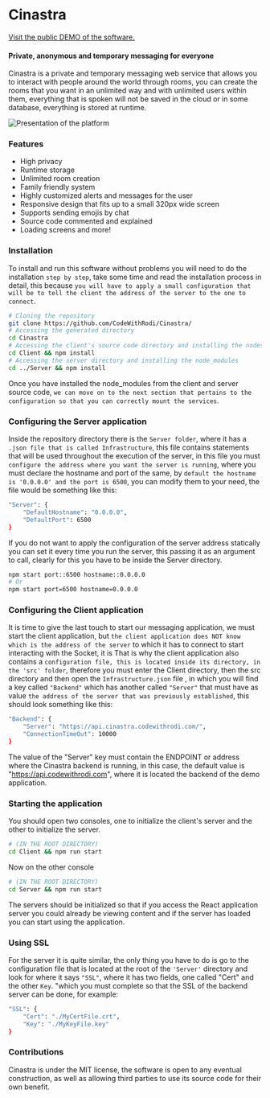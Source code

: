 # Cinastra
[Visit the public DEMO of the software.](https://cinastra.codewithrodi.com/)

#### Private, anonymous and temporary messaging for everyone
Cinastra is a private and temporary messaging web service that allows you to interact with people around the world through rooms, you can create the rooms that you want in an unlimited way and with unlimited users within them, everything that is spoken will not be saved in the cloud or in some database, everything is stored at runtime.

![Presentation of the platform](https://github.com/CodeWithRodi/Cinastra/blob/main/Screenshots/Presentation.png?raw=true)

### Features
- High privacy
- Runtime storage
- Unlimited room creation
- Family friendly system
- Highly customized alerts and messages for the user
- Responsive design that fits up to a small 320px wide screen
- Supports sending emojis by chat
- Source code commented and explained
- Loading screens and more!

### Installation
To install and run this software without problems you will need to do the installation `step by step`, take some time and read the installation process in detail, this because `you will have to apply a small configuration that will be to tell the client the address of the server to the one to connect`.

```bash
# Cloning the repository
git clone https://github.com/CodeWithRodi/Cinastra/
# Accessing the generated directory
cd Cinastra
# Accessing the client's source code directory and installing the nodes_modules
cd Client && npm install
# Accessing the server directory and installing the node_modules
cd ../Server && npm install
```

Once you have installed the node_modules from the client and server source code, `we can move on to the next section that pertains to the configuration so that you can correctly mount the services`.

### Configuring the Server application
Inside the repository directory there is the `Server folder`, where it has a `.json file that is called Infrastructure`, this file contains statements that will be used throughout the execution of the server, in this file you must `configure the address where you want the server is running`, where you must declare the hostname and port of the same, by `default the hostname is '0.0.0.0' and the port is 6500`, you can modify them to your need, the file would be something like this:

```bash
"Server": {
    "DefaultHostname": "0.0.0.0",
    "DefaultPort": 6500
}
```

If you do not want to apply the configuration of the server address statically you can set it every time you run the server, this passing it as an argument to call, clearly for this you have to be inside the Server directory.

```bash
npm start port::6500 hostname::0.0.0.0
# Or
npm start port=6500 hostname=0.0.0.0
```

### Configuring the Client application
It is time to give the last touch to start our messaging application, we must start the client application, but `the client application does NOT know which is the address of the server` to which it has to connect to start interacting with the Socket, it is That is why the client application also contains a `configuration file, this is located inside its directory, in the 'src' folder`, therefore you must enter the Client directory, then the src directory and then open the `Infrastructure.json` file , in which you will find a key called `"Backend"` which has another called `"Server"` that must have as value `the address of the server that was previously established`, this should look something like this:
```bash
"Backend": {
    "Server": "https://api.cinastra.codewithrodi.com/",
    "ConnectionTimeOut": 10000
}
```
The value of the "Server" key must contain the ENDPOINT or address where the Cinastra backend is running, in this case, the default value is "https://api.codewithrodi.com", where it is located the backend of the demo application.

### Starting the application
You should open two consoles, one to initialize the client's server and the other to initialize the server.
```bash
# (IN THE ROOT DIRECTORY)
cd Client && npm run start
```

Now on the other console
```bash
# (IN THE ROOT DIRECTORY)
cd Server && npm run start
```

The servers should be initialized so that if you access the React application server you could already be viewing content and if the server has loaded you can start using the application.

### Using SSL
For the server it is quite similar, the only thing you have to do is go to the configuration file that is located at the root of the `'Server'` directory and look for where it says `"SSL"`, where it has two fields, one called "Cert" and the other `Key`. "which you must complete so that the SSL of the backend server can be done, for example:

```bash
"SSL": {
    "Cert": "./MyCertFile.crt",
    "Key": "./MyKeyFile.key"
}
```

### Contributions
Cinastra is under the MIT license, the software is open to any eventual construction, as well as allowing third parties to use its source code for their own benefit.
